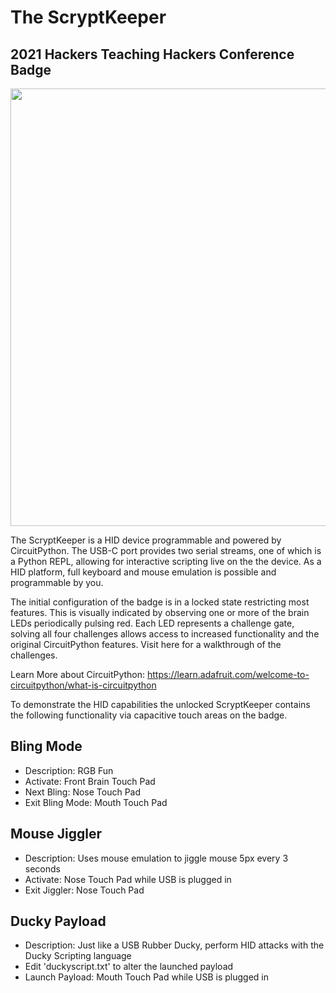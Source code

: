 # The ScryptKeeper

## 2021 Hackers Teaching Hackers Conference Badge

<img src="https://user-images.githubusercontent.com/2582445/144517951-0769373b-a938-4fa1-9a49-e73bf93c29ff.jpg" width="600" height="700">

The ScryptKeeper is a HID device programmable and powered by CircuitPython.
The USB-C port provides two serial streams, one of which is a Python REPL, 
allowing for interactive scripting live on the the device. As a HID platform, 
full keyboard and mouse emulation is possible and programmable by you.

The initial configuration of the badge is in a locked state restricting most features. This is visually indicated by observing one or more of the brain LEDs periodically pulsing red. Each LED represents a challenge gate, solving all four challenges allows access to increased functionality and the original CircuitPython features. Visit here for a walkthrough of the challenges.

Learn More about CircuitPython: https://learn.adafruit.com/welcome-to-circuitpython/what-is-circuitpython

To demonstrate the HID capabilities the unlocked ScryptKeeper contains the following functionality
via capacitive touch areas on the badge. 

Bling Mode
----------
- Description: RGB Fun
- Activate: Front Brain Touch Pad
- Next Bling: Nose Touch Pad
- Exit Bling Mode: Mouth Touch Pad

Mouse Jiggler
-------------
- Description: Uses mouse emulation to jiggle mouse 5px every 3 seconds
- Activate: Nose Touch Pad while USB is plugged in
- Exit Jiggler: Nose Touch Pad

Ducky Payload
-------------
- Description: Just like a USB Rubber Ducky, perform HID attacks with the Ducky Scripting language
- Edit 'duckyscript.txt' to alter the launched payload
- Launch Payload: Mouth Touch Pad while USB is plugged in 


